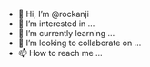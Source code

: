 - 👋 Hi, I’m @rockanji
- 👀 I’m interested in ...
- 🌱 I’m currently learning ...
- 💞️ I’m looking to collaborate on ...
- 📫 How to reach me ...

<!---
rockanji/rockanji is a ✨ special ✨ repository because its `README.md` (this file) appears on your GitHub profile.
You can click the Preview link to take a look at your changes.
--->
